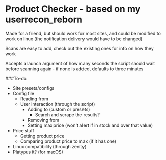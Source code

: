 # Product Checker - based on my userrecon_reborn

Made for a friend, but should work for most sites, and could be modified to work on linux (the notification delivery would have to be changed)

Scans are easy to add, check out the existing ones for info on how they work

Accepts a launch argument of how many seconds the script should wait before scanning again - if none is added, defaults to three minutes

###To-do:

- Site presets/configs
- Config file
	- Reading from
	- User interaction (through the script)
		- Adding to (custom or presets)
			- Search and scrape the results?
		- Removing from
		- Setting max price (won't alert if in stock and over that value)
- Price stuff
	- Getting product price
	- Comparing product price to max (if it has one)
- Linux compatibility (through zenity)
- Platypus it? (for macOS)